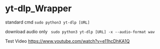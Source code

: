 # yt-dlp_Wrapper


standard cmd
` sudo python3 yt-dlp [URL] `

download audio only
` sudo python3 yt-dlp [URL] -x --audio-format wav`

Test Video
https://www.youtube.com/watch?v=e11hcDhKA1Q